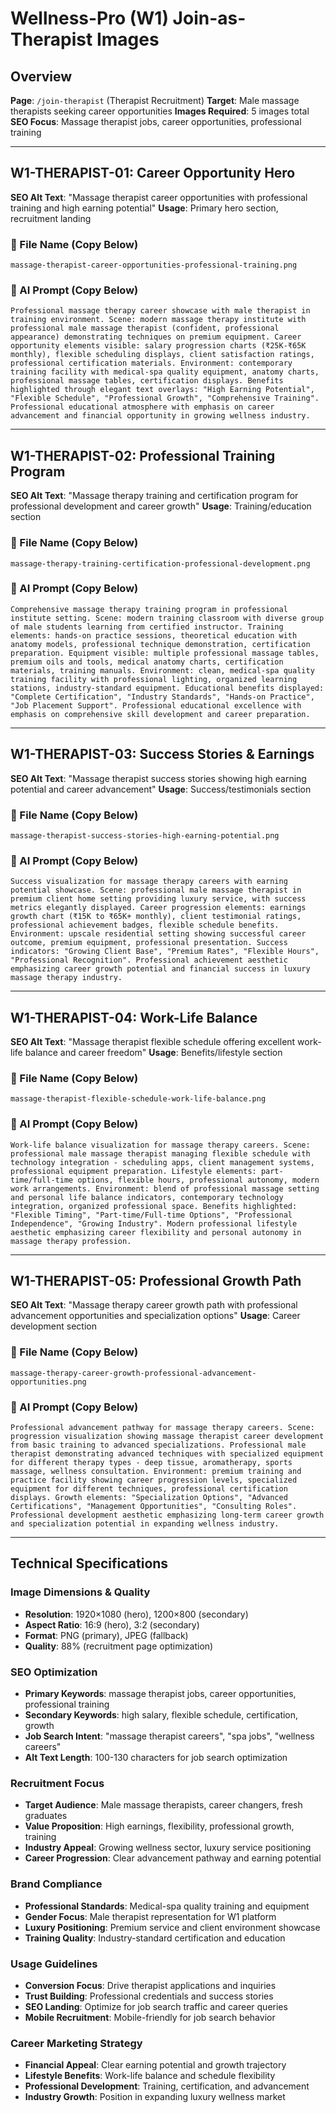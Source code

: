 # Wellness-Pro (W1) Join-as-Therapist Images

## Overview
**Page**: `/join-therapist` (Therapist Recruitment)
**Target**: Male massage therapists seeking career opportunities
**Images Required**: 5 images total
**SEO Focus**: Massage therapist jobs, career opportunities, professional training

---

## W1-THERAPIST-01: Career Opportunity Hero
**SEO Alt Text**: "Massage therapist career opportunities with professional training and high earning potential"
**Usage**: Primary hero section, recruitment landing

### 📁 File Name (Copy Below)
```
massage-therapist-career-opportunities-professional-training.png
```

### 🎨 AI Prompt (Copy Below)
```
Professional massage therapy career showcase with male therapist in training environment. Scene: modern massage therapy institute with professional male massage therapist (confident, professional appearance) demonstrating techniques on premium equipment. Career opportunity elements visible: salary progression charts (₹25K-₹65K monthly), flexible scheduling displays, client satisfaction ratings, professional certification materials. Environment: contemporary training facility with medical-spa quality equipment, anatomy charts, professional massage tables, certification displays. Benefits highlighted through elegant text overlays: "High Earning Potential", "Flexible Schedule", "Professional Growth", "Comprehensive Training". Professional educational atmosphere with emphasis on career advancement and financial opportunity in growing wellness industry.
```

---

## W1-THERAPIST-02: Professional Training Program
**SEO Alt Text**: "Massage therapy training and certification program for professional development and career growth"
**Usage**: Training/education section

### 📁 File Name (Copy Below)
```
massage-therapy-training-certification-professional-development.png
```

### 🎨 AI Prompt (Copy Below)
```
Comprehensive massage therapy training program in professional institute setting. Scene: modern training classroom with diverse group of male students learning from certified instructor. Training elements: hands-on practice sessions, theoretical education with anatomy models, professional technique demonstration, certification preparation. Equipment visible: multiple professional massage tables, premium oils and tools, medical anatomy charts, certification materials, training manuals. Environment: clean, medical-spa quality training facility with professional lighting, organized learning stations, industry-standard equipment. Educational benefits displayed: "Complete Certification", "Industry Standards", "Hands-on Practice", "Job Placement Support". Professional educational excellence with emphasis on comprehensive skill development and career preparation.
```

---

## W1-THERAPIST-03: Success Stories & Earnings
**SEO Alt Text**: "Massage therapist success stories showing high earning potential and career advancement"
**Usage**: Success/testimonials section

### 📁 File Name (Copy Below)
```
massage-therapist-success-stories-high-earning-potential.png
```

### 🎨 AI Prompt (Copy Below)
```
Success visualization for massage therapy careers with earning potential showcase. Scene: professional male massage therapist in premium client home setting providing luxury service, with success metrics elegantly displayed. Career progression elements: earnings growth chart (₹15K to ₹65K+ monthly), client testimonial ratings, professional achievement badges, flexible schedule benefits. Environment: upscale residential setting showing successful career outcome, premium equipment, professional presentation. Success indicators: "Growing Client Base", "Premium Rates", "Flexible Hours", "Professional Recognition". Professional achievement aesthetic emphasizing career growth potential and financial success in luxury massage therapy industry.
```

---

## W1-THERAPIST-04: Work-Life Balance
**SEO Alt Text**: "Massage therapist flexible schedule offering excellent work-life balance and career freedom"
**Usage**: Benefits/lifestyle section

### 📁 File Name (Copy Below)
```
massage-therapist-flexible-schedule-work-life-balance.png
```

### 🎨 AI Prompt (Copy Below)
```
Work-life balance visualization for massage therapy careers. Scene: professional male massage therapist managing flexible schedule with technology integration - scheduling apps, client management systems, professional equipment preparation. Lifestyle elements: part-time/full-time options, flexible hours, professional autonomy, modern work arrangements. Environment: blend of professional massage setting and personal life balance indicators, contemporary technology integration, organized professional space. Benefits highlighted: "Flexible Timing", "Part-time/Full-time Options", "Professional Independence", "Growing Industry". Modern professional lifestyle aesthetic emphasizing career flexibility and personal autonomy in massage therapy profession.
```

---

## W1-THERAPIST-05: Professional Growth Path
**SEO Alt Text**: "Massage therapy career growth path with professional advancement opportunities and specialization options"
**Usage**: Career development section

### 📁 File Name (Copy Below)
```
massage-therapy-career-growth-professional-advancement-opportunities.png
```

### 🎨 AI Prompt (Copy Below)
```
Professional advancement pathway for massage therapy careers. Scene: progression visualization showing massage therapist career development from basic training to advanced specializations. Professional male therapist demonstrating advanced techniques with specialized equipment for different therapy types - deep tissue, aromatherapy, sports massage, wellness consultation. Environment: premium training and practice facility showing career progression levels, specialized equipment for different techniques, professional certification displays. Growth elements: "Specialization Options", "Advanced Certifications", "Management Opportunities", "Consulting Roles". Professional development aesthetic emphasizing long-term career growth and specialization potential in expanding wellness industry.
```

---

## Technical Specifications

### Image Dimensions & Quality
- **Resolution**: 1920×1080 (hero), 1200×800 (secondary)
- **Aspect Ratio**: 16:9 (hero), 3:2 (secondary)
- **Format**: PNG (primary), JPEG (fallback)
- **Quality**: 88% (recruitment page optimization)

### SEO Optimization
- **Primary Keywords**: massage therapist jobs, career opportunities, professional training
- **Secondary Keywords**: high salary, flexible schedule, certification, growth
- **Job Search Intent**: "massage therapist careers", "spa jobs", "wellness careers"
- **Alt Text Length**: 100-130 characters for job search optimization

### Recruitment Focus
- **Target Audience**: Male massage therapists, career changers, fresh graduates
- **Value Proposition**: High earnings, flexibility, professional growth, training
- **Industry Appeal**: Growing wellness sector, luxury service positioning
- **Career Progression**: Clear advancement pathway and earning potential

### Brand Compliance
- **Professional Standards**: Medical-spa quality training and equipment
- **Gender Focus**: Male therapist representation for W1 platform
- **Luxury Positioning**: Premium service and client environment showcase
- **Training Quality**: Industry-standard certification and education

### Usage Guidelines
- **Conversion Focus**: Drive therapist applications and inquiries
- **Trust Building**: Professional credentials and success stories
- **SEO Landing**: Optimize for job search traffic and career queries
- **Mobile Recruitment**: Mobile-friendly for job search behavior

### Career Marketing Strategy
- **Financial Appeal**: Clear earning potential and growth trajectory
- **Lifestyle Benefits**: Work-life balance and schedule flexibility
- **Professional Development**: Training, certification, and advancement
- **Industry Growth**: Position in expanding luxury wellness market